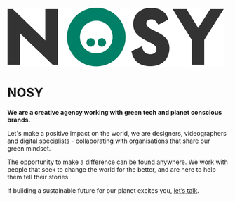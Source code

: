 ![NOSY logo](/profile/assets/img/nosy-logo.png)

# NOSY

**We are a creative agency working with green tech and planet conscious brands.**

Let's make a positive impact on the world, we are designers, videographers and digital specialists - collaborating with organisations that share our green mindset.

The opportunity to make a difference can be found anywhere. We work with people that seek to change the world for the better, and are here to help them tell their stories.

If building a sustainable future for our planet excites you, [let’s talk](https://nosy.agency/).